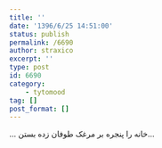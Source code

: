 ```yaml
---
title: ''
date: '1396/6/25 14:51:00'
status: publish
permalink: /6690
author: straxico
excerpt: ''
type: post
id: 6690
category:
    - tytomood
tag: []
post_format: []
---
```

… خانه را پنجره بر مرغک طوفان زده بستن…